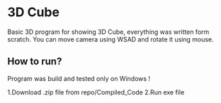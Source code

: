 # 3D Cube

Basic 3D program for showing 3D Cube, everything was written form scratch. 
You can move camera using WSAD and rotate it using mouse.

## How to run?
Program was build and tested only on Windows !

1.Download .zip file from repo/Compiled_Code
2.Run exe file
